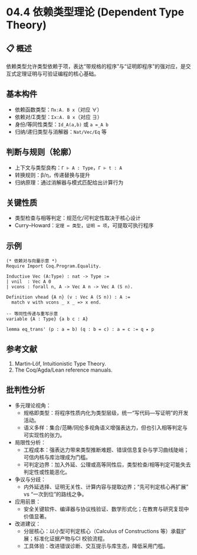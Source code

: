 # 04.4 依赖类型理论 (Dependent Type Theory)

## 📋 概述

依赖类型允许类型依赖于项，表达“带规格的程序”与“证明即程序”的强对应，是交互式定理证明与可验证编程的核心基础。

## 基本构件

- 依赖函数类型：`Πx:A. B x`（对应 ∀）
- 依赖对/Σ类型：`Σx:A. B x`（对应 ∃）
- 身份/等同性类型：`Id_A(a,b)` 或 `a =_A b`
- 归纳/递归类型与消解器：`Nat/Vec/Eq` 等

## 判断与规则（轮廓）

- 上下文与类型良构：`Γ ⊢ A : Type`，`Γ ⊢ t : A`
- 转换规则：β/η，传递替换与提升
- 归纳原理：通过消解器与模式匹配给出计算行为

## 关键性质

- 类型检查与相等判定：规范化/可判定性取决于核心设计
- Curry–Howard：`定理 ↔ 类型`，`证明 ↔ 项`，可提取可执行程序

## 示例

```coq
(* 依赖对与向量示意 *)
Require Import Coq.Program.Equality.

Inductive Vec (A:Type) : nat -> Type :=
| vnil  : Vec A 0
| vcons : forall n, A -> Vec A n -> Vec A (S n).

Definition vhead {A n} (v : Vec A (S n)) : A :=
  match v with vcons _ x _ => x end.
```

```lean
-- 等同性传递与重写示意
variable {A : Type} {a b c : A}

lemma eq_trans' (p : a = b) (q : b = c) : a = c := q ▸ p
```

## 参考文献

1. Martin‑Löf, Intuitionistic Type Theory.
2. The Coq/Agda/Lean reference manuals.

## 批判性分析

- 多元理论视角：
  - 规格即类型：将程序性质内化为类型层级，统一“写代码—写证明”的开发活动。
  - 语义多样：集合/范畴/同伦多视角语义增强表达力，但也引入相等判定与可实现性的张力。
- 局限性分析：
  - 工程成本：强表达力带来类型推断难题、错误信息复杂与学习曲线陡峭；可信内核与库治理成为门槛。
  - 可判定边界：加入外延、公理或高等同性后，类型检查/相等判定可能失去判定性或性能恶化。
- 争议与分歧：
  - 内外延选择、证明无关性、计算内容与提取边界；“先可判定核心再扩展” vs “一次到位”的路线之争。
- 应用前景：
  - 安全关键软件、编译器与协议栈验证、数学形式化；在教育与研究复现中价值显著。
- 改进建议：
  - 分层核心：以小型可判定核心（Calculus of Constructions 等）承载扩展；标准化证据产物与CI 校验流程。
  - 工具体验：改进错误诊断、交互提示与库生态，降低采用门槛。
